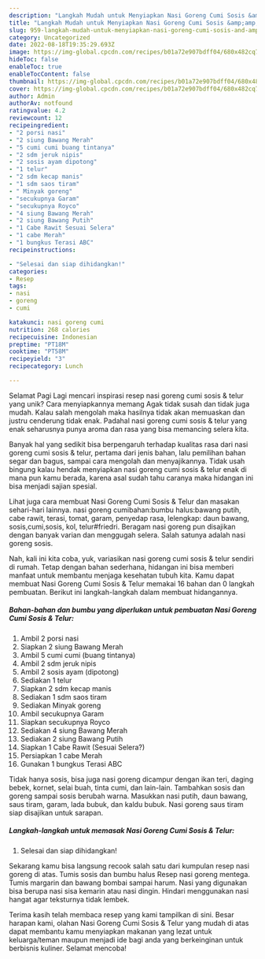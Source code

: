 ```yaml
---
description: "Langkah Mudah untuk Menyiapkan Nasi Goreng Cumi Sosis &amp;amp; Telur yang Enak, Mantap"
title: "Langkah Mudah untuk Menyiapkan Nasi Goreng Cumi Sosis &amp;amp; Telur yang Enak, Mantap"
slug: 959-langkah-mudah-untuk-menyiapkan-nasi-goreng-cumi-sosis-and-amp-telur-yang-enak-mantap
category: Uncategorized
date: 2022-08-18T19:35:29.693Z
image: https://img-global.cpcdn.com/recipes/b01a72e907bdff04/680x482cq70/nasi-goreng-cumi-sosis-telur-foto-resep-utama.jpg
hideToc: false
enableToc: true
enableTocContent: false
thumbnail: https://img-global.cpcdn.com/recipes/b01a72e907bdff04/680x482cq70/nasi-goreng-cumi-sosis-telur-foto-resep-utama.jpg
cover: https://img-global.cpcdn.com/recipes/b01a72e907bdff04/680x482cq70/nasi-goreng-cumi-sosis-telur-foto-resep-utama.jpg
author: Admin
authorAv: notfound
ratingvalue: 4.2
reviewcount: 12
recipeingredient:
- "2 porsi nasi"
- "2 siung Bawang Merah"
- "5 cumi cumi buang tintanya"
- "2 sdm jeruk nipis"
- "2 sosis ayam dipotong"
- "1 telur"
- "2 sdm kecap manis"
- "1 sdm saos tiram"
- " Minyak goreng"
- "secukupnya Garam"
- "secukupnya Royco"
- "4 siung Bawang Merah"
- "2 siung Bawang Putih"
- "1 Cabe Rawit Sesuai Selera"
- "1 cabe Merah"
- "1 bungkus Terasi ABC"
recipeinstructions:

- "Selesai dan siap dihidangkan!"
categories:
- Resep
tags:
- nasi
- goreng
- cumi

katakunci: nasi goreng cumi 
nutrition: 268 calories
recipecuisine: Indonesian
preptime: "PT18M"
cooktime: "PT58M"
recipeyield: "3"
recipecategory: Lunch

---
```



Selamat Pagi Lagi mencari inspirasi resep nasi goreng cumi sosis &amp; telur yang unik? Cara menyiapkannya memang Agak tidak susah dan tidak juga mudah. Kalau salah mengolah maka hasilnya tidak akan memuaskan dan justru cenderung tidak enak. Padahal nasi goreng cumi sosis &amp; telur yang enak seharusnya punya aroma dan rasa yang bisa memancing selera kita.


Banyak hal yang sedikit bisa berpengaruh terhadap kualitas rasa dari nasi goreng cumi sosis &amp; telur, pertama dari jenis bahan, lalu pemilihan bahan segar dan bagus, sampai cara mengolah dan menyajikannya. Tidak usah bingung kalau hendak menyiapkan nasi goreng cumi sosis &amp; telur enak di mana pun kamu berada, karena asal sudah tahu caranya maka hidangan ini bisa menjadi sajian spesial.

Lihat juga cara membuat Nasi Goreng Cumi Sosis &amp; Telur dan masakan sehari-hari lainnya. nasi goreng cumibahan:bumbu halus:bawang putih, cabe rawit, terasi, tomat, garam, penyedap rasa, lelengkap: daun bawang, sosis,cumi,sosis, kol, telur#friedri. Beragam nasi goreng pun disajikan dengan banyak varian dan menggugah selera. Salah satunya adalah nasi goreng sosis.


Nah, kali ini kita coba, yuk, variasikan nasi goreng cumi sosis &amp; telur sendiri di rumah. Tetap dengan bahan sederhana, hidangan ini bisa memberi manfaat untuk membantu menjaga kesehatan tubuh kita. Kamu dapat membuat Nasi Goreng Cumi Sosis &amp; Telur memakai 16 bahan dan 0 langkah pembuatan. Berikut ini langkah-langkah dalam membuat hidangannya.

<!--inarticleads1-->

##### Bahan-bahan dan bumbu yang diperlukan untuk pembuatan Nasi Goreng Cumi Sosis &amp; Telur:

1. Ambil 2 porsi nasi
1. Siapkan 2 siung Bawang Merah
1. Ambil 5 cumi cumi (buang tintanya)
1. Ambil 2 sdm jeruk nipis
1. Ambil 2 sosis ayam (dipotong)
1. Sediakan 1 telur
1. Siapkan 2 sdm kecap manis
1. Sediakan 1 sdm saos tiram
1. Sediakan  Minyak goreng
1. Ambil secukupnya Garam
1. Siapkan secukupnya Royco
1. Sediakan 4 siung Bawang Merah
1. Sediakan 2 siung Bawang Putih
1. Siapkan 1 Cabe Rawit (Sesuai Selera?)
1. Persiapkan 1 cabe Merah
1. Gunakan 1 bungkus Terasi ABC


Tidak hanya sosis, bisa juga nasi goreng dicampur dengan ikan teri, daging bebek, kornet, selai buah, tinta cumi, dan lain-lain. Tambahkan sosis dan goreng sampai sosis berubah warna. Masukkan nasi putih, daun bawang, saus tiram, garam, lada bubuk, dan kaldu bubuk. Nasi goreng saus tiram siap disajikan untuk sarapan. 

<!--inarticleads2-->

##### Langkah-langkah untuk memasak Nasi Goreng Cumi Sosis &amp; Telur:


1. Selesai dan siap dihidangkan!

Sekarang kamu bisa langsung recook salah satu dari kumpulan resep nasi goreng di atas. Tumis sosis dan bumbu halus Resep nasi goreng mentega. Tumis margarin dan bawang bombai sampai harum. Nasi yang digunakan bisa berupa nasi sisa kemarin atau nasi dingin. Hindari menggunakan nasi hangat agar teksturnya tidak lembek. 

Terima kasih telah membaca resep yang kami tampilkan di sini. Besar harapan kami, olahan Nasi Goreng Cumi Sosis &amp; Telur yang mudah di atas dapat membantu kamu menyiapkan makanan yang lezat untuk keluarga/teman maupun menjadi ide bagi anda yang berkeinginan untuk berbisnis kuliner. Selamat mencoba!

